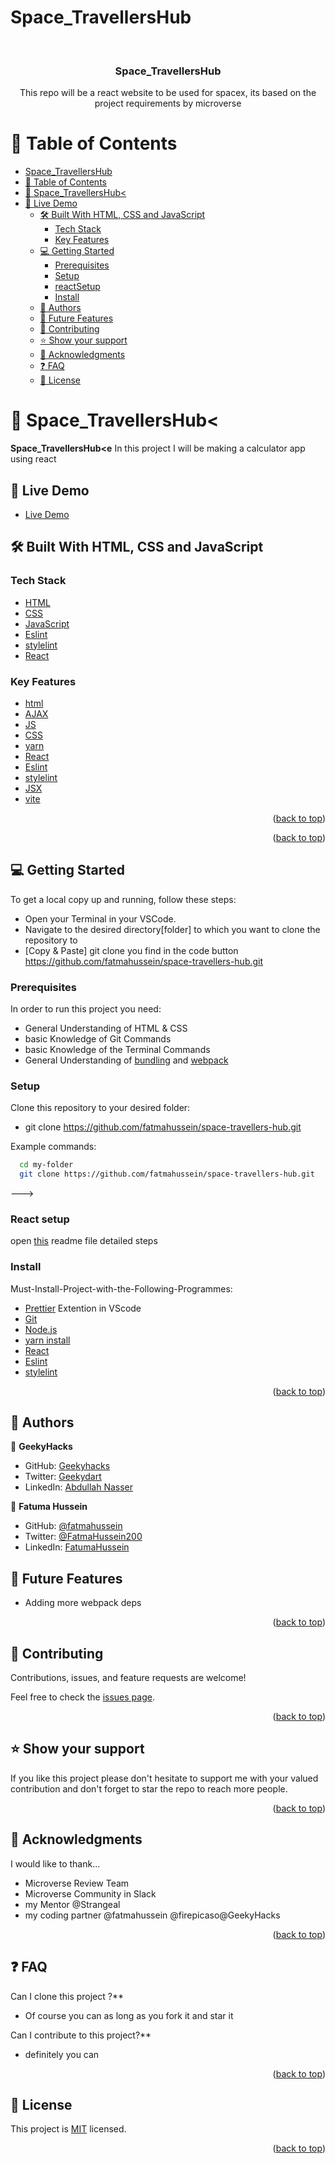 # Space_TravellersHub

<a name="readme-top"></a>

<div align="center">

  <br/>

  <h3><b>Space_TravellersHub</b></h3>
  <p>This repo will be a react website to be used for spacex, its based on the project requirements by microverse </p>

</div>

# 📗 Table of Contents

- [Space_TravellersHub](#Space_TravellersHub)
- [📗 Table of Contents](#-table-of-contents)
- [📖 Space_TravellersHub< ](#Space_TravellersHub)
- [🚀 Live Demo ](#-live-demo-)
  - [🛠 Built With HTML, CSS and JavaScript](#-built-with-html-css-and-javascript)
    - [Tech Stack ](#tech-stack-)
    - [Key Features ](#key-features-)
  - [💻 Getting Started ](#-getting-started-)
    - [Prerequisites](#prerequisites)
    - [Setup](#setup)
    - [reactSetup](reactSetup.md)
    - [Install](#install)
  - [👥 Authors ](#-authors-)
  - [🔭 Future Features ](#-future-features-)
  - [🤝 Contributing ](#-contributing-)
  - [⭐️ Show your support ](#️-show-your-support-)
  - [🙏 Acknowledgments ](#-acknowledgments-)
  - [❓ FAQ ](#-faq-)
  - [📝 License ](#-license-)

# 📖 Space_TravellersHub< <a name="about-project"></a>

**Space_TravellersHub<e**
In this project I will be making a calculator app using react

## 🚀 Live Demo <a name="live-demo"></a>

- [Live Demo](https://space-travellers-hub2023.netlify.app/)

## 🛠 Built With <a name="built-with">HTML, CSS and JavaScript</a>

### Tech Stack <a name="tech-stack"></a>

  <ul>
    <li><a href="https://developer.mozilla.org/ru/docs/Web/HTML">HTML</a></li>
    <li><a href="https://developer.mozilla.org/ru/docs/Web/CSS">CSS</a></li>
    <li><a href="https://developer.mozilla.org/ru/docs/Web/JavaScript">JavaScript</a></li>
    <li><a href="https://eslint.org/">Eslint</a></li>
    <li><a href="https://stylelint.io/">stylelint</a></li>
    <li><a href="https://create-react-app.dev/">React</a></li>
  </ul>

### Key Features <a name="key-features">

</a>

- [html](https://developer.mozilla.org/ru/docs/Web/HTML)
- [AJAX](https://www.w3schools.com/xml/ajax_intro.asp)
- [JS](https://developer.mozilla.org/ru/docs/Web/JavaScript)
- [CSS](https://developer.mozilla.org/ru/docs/Web/CSS)
- [yarn](https://classic.yarnpkg.com/lang/en/docs/install/#windows-stable)
- [React](https://create-react-app.dev/)
- [Eslint](https://eslint.org/)
- [stylelint](https://stylelint.io/)
- [JSX](https://legacy.reactjs.org/docs/introducing-jsx.html)
- [vite](https://vitejs.dev/guide/)

<p align="right">(<a href="#readme-top">back to top</a>)</p>

<p align="right">(<a href="#readme-top">back to top</a>)</p>

## 💻 Getting Started <a name="getting-started"></a>

To get a local copy up and running, follow these steps:

- Open your Terminal in your VSCode.
- Navigate to the desired directory[folder] to which you want to clone the repository to
- [Copy & Paste] git clone you find in the code button https://github.com/fatmahussein/space-travellers-hub.git

### Prerequisites

In order to run this project you need:

- General Understanding of HTML & CSS
- basic Knowledge of Git Commands
- basic Knowledge of the Terminal Commands
- General Understanding of [bundling](https://youtu.be/5IG4UmULyoA) and [webpack](https://youtu.be/IZGNcSuwBZs)

### Setup

Clone this repository to your desired folder:

- git clone https://github.com/fatmahussein/space-travellers-hub.git

Example commands:

```sh
  cd my-folder
  git clone https://github.com/fatmahussein/space-travellers-hub.git

```

--->

### React setup

open [this](reactSetup.md) readme file detailed steps

### Install

Must-Install-Project-with-the-Following-Programmes:

- [Prettier](https://marketplace.visualstudio.com/items?itemName=esbenp.prettier-vscode) Extention in VScode
- [Git](https://git-scm.com/downloads)
- [Node.js](https://nodejs.org/en/download)
- [yarn install](https://classic.yarnpkg.com/lang/en/docs/install/#windows-stable)
- [React](https://create-react-app.dev/)
- [Eslint](https://eslint.org/)
- [stylelint](https://stylelint.io/)

<p align="right">(<a href="#readme-top">back to top</a>)</p>

## 👥 Authors <a name="authors"></a>

👤 **GeekyHacks**

- GitHub: [Geekyhacks](https://github.com/GeekyHacks)
- Twitter: [Geekydart](https://twitter.com/GeekyDart)
- LinkedIn: [Abdullah Nasser](https://www.linkedin.com/in/abdullah-nasser-711625268/)

👤 **Fatuma Hussein**

- GitHub: [@fatmahussein](https://github.com/fatmahussein)
- Twitter: [@FatmaHussein200](https://twitter.com/@FatmaHussein200)
- LinkedIn: [FatumaHussein](https://www.linkedin.com/in/fatuma-hussein-48149917b)

## 🔭 Future Features <a name="future-features"></a>

- Adding more webpack deps

<p align="right">(<a href="#readme-top">back to top</a>)</p>

## 🤝 Contributing <a name="contributing"></a>

Contributions, issues, and feature requests are welcome!

Feel free to check the [issues page](https://github.com/fatmahussein/space-travellers-hub/issues).

<p align="right">(<a href="#readme-top">back to top</a>)</p>

## ⭐️ Show your support <a name="support"></a>

If you like this project please don't hesitate to support me with your valued contribution and don't forget to star the repo to reach more
people.

<p align="right">(<a href="#readme-top">back to top</a>)</p>

## 🙏 Acknowledgments <a name="acknowledgements"></a>

I would like to thank...
 
- Microverse Review Team
- Microverse Community in Slack
- my Mentor @Strangeal
- my coding partner @fatmahussein @firepicaso@GeekyHacks

<p align="right">(<a href="#readme-top">back to top</a>)</p>

## ❓ FAQ <a name="faq"></a>

Can I clone this project ?\*\*

- Of course you can as long as you fork it and star it

Can I contribute to this project?\*\*

- definitely you can

<p align="right">(<a href="#readme-top">back to top</a>)</p>

## 📝 License <a name="license"></a>

This project is [MIT](LICENSE) licensed.

<p align="right">(<a href="#readme-top">back to top</a>)</p>
